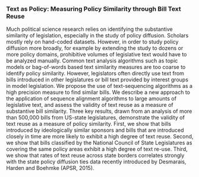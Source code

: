 ### Text as Policy: Measuring Policy Similarity through Bill Text Reuse

Much political science research relies on identifying the substantive similarity of legislation, especially in the study of policy diffusion. Scholars mostly rely on hand-coded datasets. However, in order to study policy diffusion more broadly, for example by extending the study to dozens or more policy domains, prohibitive volumes of legislative text would have to be analyzed manually. Common text analysis algorithms such as topic models or bag-of-words based text similarity measures are too coarse to identify policy similarity. However, legislators often directly use text from bills introduced in other legislatures or bill text provided by interest groups in model legislation. We propose the use of text-sequencing algorithms as a high precision measure to find similar bills. We describe a new approach to the application of sequence alignment algorithms to large amounts of legislative text, and assess the validity of text reuse as a measure of substantive bill similarity. Three key results, drawn from an analysis of more than 500,000 bills from US-state legislatures, demonstrate the validity of text reuse as a measure of policy similarity. First, we show that bills introduced by ideologically similar sponsors and bills that are introduced closely in time are more likely to exhibit a high degree of text reuse. Second, we show that bills classified by the National Council of State Legislatures as covering the same policy areas exhibit a high degree of text re-use. Third, we show that rates of text reuse across state borders correlates strongly with the state policy diffusion ties data recently introduced by Desmarais, Harden and Boehmke (APSR, 2015).
